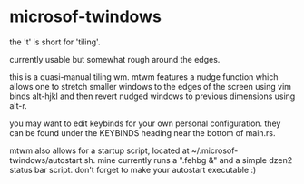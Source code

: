 # microsof-twindows

the 't' is short for 'tiling'.

currently usable but somewhat rough around the edges.

this is a quasi-manual tiling wm. mtwm features a nudge function which allows one
to stretch smaller windows to the edges of the screen using vim binds alt-hjkl
and then revert nudged windows to previous dimensions using alt-r.

you may want to edit keybinds for your own personal configuration.
they can be found under the KEYBINDS heading near the bottom of main.rs.

mtwm also allows for a startup script, located at ~/.microsof-twindows/autostart.sh.
mine currently runs a ".fehbg &" and a simple dzen2 status bar script.
don't forget to make your autostart executable :)
